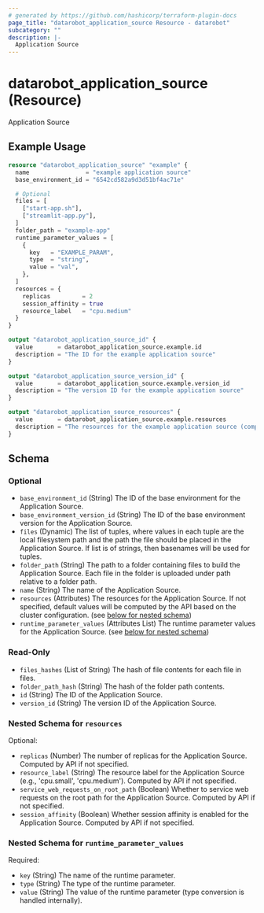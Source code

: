```yaml
---
# generated by https://github.com/hashicorp/terraform-plugin-docs
page_title: "datarobot_application_source Resource - datarobot"
subcategory: ""
description: |-
  Application Source
---
```


# datarobot_application_source (Resource)

Application Source

## Example Usage

```terraform
resource "datarobot_application_source" "example" {
  name                = "example application source"
  base_environment_id = "6542cd582a9d3d51bf4ac71e"

  # Optional
  files = [
    ["start-app.sh"],
    ["streamlit-app.py"],
  ]
  folder_path = "example-app"
  runtime_parameter_values = [
    {
      key   = "EXAMPLE_PARAM",
      type  = "string",
      value = "val",
    },
  ]
  resources = {
    replicas         = 2
    session_affinity = true
    resource_label   = "cpu.medium"
  }
}

output "datarobot_application_source_id" {
  value       = datarobot_application_source.example.id
  description = "The ID for the example application source"
}

output "datarobot_application_source_version_id" {
  value       = datarobot_application_source.example.version_id
  description = "The version ID for the example application source"
}

output "datarobot_application_source_resources" {
  value       = datarobot_application_source.example.resources
  description = "The resources for the example application source (computed by API if not specified)"
}
```

<!-- schema generated by tfplugindocs -->
## Schema

### Optional

- `base_environment_id` (String) The ID of the base environment for the Application Source.
- `base_environment_version_id` (String) The ID of the base environment version for the Application Source.
- `files` (Dynamic) The list of tuples, where values in each tuple are the local filesystem path and the path the file should be placed in the Application Source. If list is of strings, then basenames will be used for tuples.
- `folder_path` (String) The path to a folder containing files to build the Application Source. Each file in the folder is uploaded under path relative to a folder path.
- `name` (String) The name of the Application Source.
- `resources` (Attributes) The resources for the Application Source. If not specified, default values will be computed by the API based on the cluster configuration. (see [below for nested schema](#nestedatt--resources))
- `runtime_parameter_values` (Attributes List) The runtime parameter values for the Application Source. (see [below for nested schema](#nestedatt--runtime_parameter_values))

### Read-Only

- `files_hashes` (List of String) The hash of file contents for each file in files.
- `folder_path_hash` (String) The hash of the folder path contents.
- `id` (String) The ID of the Application Source.
- `version_id` (String) The version ID of the Application Source.

<a id="nestedatt--resources"></a>
### Nested Schema for `resources`

Optional:

- `replicas` (Number) The number of replicas for the Application Source. Computed by API if not specified.
- `resource_label` (String) The resource label for the Application Source (e.g., 'cpu.small', 'cpu.medium'). Computed by API if not specified.
- `service_web_requests_on_root_path` (Boolean) Whether to service web requests on the root path for the Application Source. Computed by API if not specified.
- `session_affinity` (Boolean) Whether session affinity is enabled for the Application Source. Computed by API if not specified.


<a id="nestedatt--runtime_parameter_values"></a>
### Nested Schema for `runtime_parameter_values`

Required:

- `key` (String) The name of the runtime parameter.
- `type` (String) The type of the runtime parameter.
- `value` (String) The value of the runtime parameter (type conversion is handled internally).
